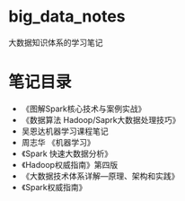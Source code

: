 # big_data_notes
大数据知识体系的学习笔记
# 笔记目录
- 《图解Spark核心技术与案例实战》
- 《数据算法 Hadoop/Saprk大数据处理技巧》
- 吴恩达机器学习课程笔记
- 周志华 《机器学习》
- 《Spark 快速大数据分析》
- 《Hadoop权威指南》第四版
- 《大数据技术体系详解—原理、架构和实践》
- 《Spark权威指南》

